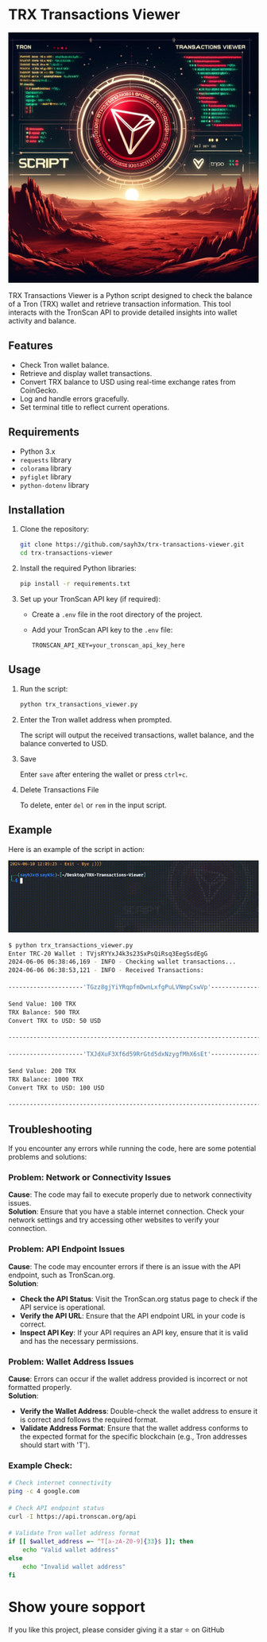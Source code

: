 # TRX Transactions Viewer

<p align="center">
  <img src="https://raw.githubusercontent.com/sayh3x/TRX-Transactions-Viewer/main/assets/main.webp" style="max-width: 100%; height: auto;" alt="TRX Transactions Viewer Logo">
</p>

TRX Transactions Viewer is a Python script designed to check the balance of a Tron (TRX) wallet and retrieve transaction information. This tool interacts with the TronScan API to provide detailed insights into wallet activity and balance.

## Features

- Check Tron wallet balance.
- Retrieve and display wallet transactions.
- Convert TRX balance to USD using real-time exchange rates from CoinGecko.
- Log and handle errors gracefully.
- Set terminal title to reflect current operations.

## Requirements

- Python 3.x
- `requests` library
- `colorama` library
- `pyfiglet` library
- `python-dotenv` library

## Installation

1. Clone the repository:

    ```bash
    git clone https://github.com/sayh3x/trx-transactions-viewer.git
    cd trx-transactions-viewer
    ```

2. Install the required Python libraries:

    ```bash
    pip install -r requirements.txt
    ```

3. Set up your TronScan API key (if required):

    - Create a `.env` file in the root directory of the project.
    - Add your TronScan API key to the `.env` file:

      ```env
      TRONSCAN_API_KEY=your_tronscan_api_key_here
      ```

## Usage

1. Run the script:

    ```bash
    python trx_transactions_viewer.py
    ```

2. Enter the Tron wallet address when prompted.

   The script will output the received transactions, wallet balance, and the balance converted to USD.

3. Save 

   Enter `save` after entering the wallet or press `ctrl+c`.

4. Delete Transactions File

   To delete, enter `del` or `rem` in the input script.

## Example

Here is an example of the script in action:

![Run](https://raw.githubusercontent.com/sayh3x/TRX-Transactions-Viewer/main/assets/trx_work.gif)


```bash
$ python trx_transactions_viewer.py
Enter TRC-20 Wallet : TVjsRYYxJ4k3s23SxPsQiRsq3EegSsdEgG
2024-06-06 06:38:46,169 - INFO - Checking wallet transactions...
2024-06-06 06:38:53,121 - INFO - Received Transactions:

---------------------'TGzz8gjYiYRqpfmDwnLxfgPuLVNmpCswVp'--------------------

Send Value: 100 TRX
TRX Balance: 500 TRX
Convert TRX to USD: 50 USD

------------------------------------------------------------------------------------

---------------------'TXJdXuF3Xf6d59RrGtd5dxNzygfMhX6sEt'--------------------

Send Value: 200 TRX
TRX Balance: 1000 TRX
Convert TRX to USD: 100 USD

------------------------------------------------------------------------------------
```
## Troubleshooting

If you encounter any errors while running the code, here are some potential problems and solutions:

### Problem: Network or Connectivity Issues
**Cause**: The code may fail to execute properly due to network connectivity issues.  
**Solution**: Ensure that you have a stable internet connection. Check your network settings and try accessing other websites to verify your connection.

### Problem: API Endpoint Issues
**Cause**: The code may encounter errors if there is an issue with the API endpoint, such as TronScan.org.  
**Solution**:

- **Check the API Status**: Visit the TronScan.org status page to check if the API service is operational.
- **Verify the API URL**: Ensure that the API endpoint URL in your code is correct.
- **Inspect API Key**: If your API requires an API key, ensure that it is valid and has the necessary permissions.

### Problem: Wallet Address Issues
**Cause**: Errors can occur if the wallet address provided is incorrect or not formatted properly.  
**Solution**:

- **Verify the Wallet Address**: Double-check the wallet address to ensure it is correct and follows the required format.
- **Validate Address Format**: Ensure that the wallet address conforms to the expected format for the specific blockchain (e.g., Tron addresses should start with 'T').

### Example Check:

```sh
# Check internet connectivity
ping -c 4 google.com

# Check API endpoint status
curl -I https://api.tronscan.org/api

# Validate Tron wallet address format
if [[ $wallet_address =~ ^T[a-zA-Z0-9]{33}$ ]]; then
    echo "Valid wallet address"
else
    echo "Invalid wallet address"
fi
```

# Show youre sopport

If you like this project, please consider giving it a star ⭐ on GitHub
